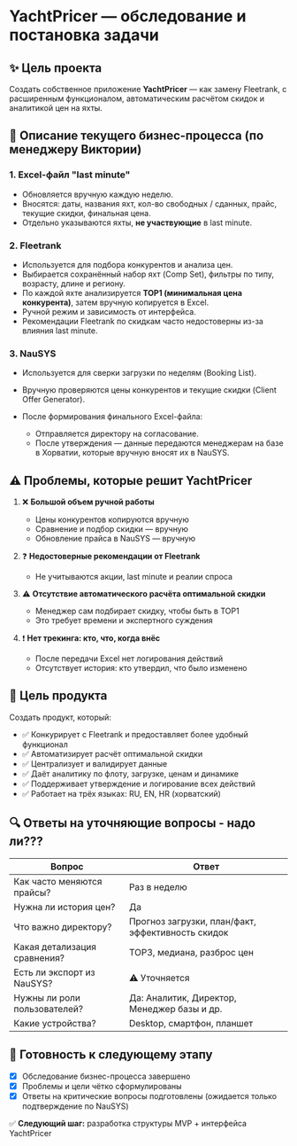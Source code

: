 # YachtPricer — обследование и постановка задачи

## ✨ Цель проекта

Создать собственное приложение **YachtPricer** — как замену Fleetrank, с расширенным функционалом, 
автоматическим расчётом скидок и аналитикой цен на яхты.

## 🔢 Описание текущего бизнес-процесса (по менеджеру Виктории)

### 1. Excel-файл "last minute"

* Обновляется вручную каждую неделю.
* Вносятся: даты, названия яхт, кол-во свободных / сданных, прайс, текущие скидки, финальная цена.
* Отдельно указываются яхты, **не участвующие** в last minute.

### 2. Fleetrank

* Используется для подбора конкурентов и анализа цен.
* Выбирается сохранённый набор яхт (Comp Set), фильтры по типу, возрасту, длине и региону.
* По каждой яхте анализируется **TOP1 (минимальная цена конкурента)**, затем вручную копируется в Excel.
* Ручной режим и зависимость от интерфейса.
* Рекомендации Fleetrank по скидкам часто недостоверны из-за влияния last minute.

### 3. NauSYS

* Используется для сверки загрузки по неделям (Booking List).
* Вручную проверяются цены конкурентов и текущие скидки (Client Offer Generator).
* После формирования финального Excel-файла:

  * Отправляется директору на согласование.
  * После утверждения — данные передаются менеджерам на базе в Хорватии, которые вручную вносят их в NauSYS.

## ⚠️ Проблемы, которые решит YachtPricer

1. ❌ **Большой объем ручной работы**

   * Цены конкурентов копируются вручную
   * Сравнение и подбор скидки — вручную
   * Обновление прайса в NauSYS — вручную

2. ❓ **Недостоверные рекомендации от Fleetrank**

   * Не учитываются акции, last minute и реалии спроса

3. ⚠️ **Отсутствие автоматического расчёта оптимальной скидки**

   * Менеджер сам подбирает скидку, чтобы быть в TOP1
   * Это требует времени и экспертного суждения

4. ❗ **Нет трекинга: кто, что, когда внёс**

   * После передачи Excel нет логирования действий
   * Отсутствует история: кто утвердил, что было изменено

## 🔺 Цель продукта

Создать продукт, который:

* ✅ Конкурирует с Fleetrank и предоставляет более удобный функционал
* ✅ Автоматизирует расчёт оптимальной скидки
* ✅ Централизует и валидирует данные
* ✅ Даёт аналитику по флоту, загрузке, ценам и динамике
* ✅ Поддерживает утверждение и логирование всех действий
* ✅ Работает на трёх языках: RU, EN, HR (хорватский)

## 🔍 Ответы на уточняющие вопросы - надо ли???

| Вопрос                       | Ответ                                             |
| ---------------------------- | ------------------------------------------------- |
| Как часто меняются прайсы?   | Раз в неделю                                      |
| Нужна ли история цен?        | Да                                                |
| Что важно директору?         | Прогноз загрузки, план/факт, эффективность скидок |
| Какая детализация сравнения? | TOP3, медиана, разброс цен                        |
| Есть ли экспорт из NauSYS?   | ⚠ Уточняется                                      |
| Нужны ли роли пользователей? | Да: Аналитик, Директор, Менеджер базы и др.       |
| Какие устройства?            | Desktop, смартфон, планшет                        |

## 🚀 Готовность к следующему этапу

* [x] Обследование бизнес-процесса завершено
* [x] Проблемы и цели чётко сформулированы
* [x] Ответы на критические вопросы подготовлены (ожидается только подтверждение по NauSYS)

✅ **Следующий шаг:** разработка структуры MVP + интерфейса YachtPricer
